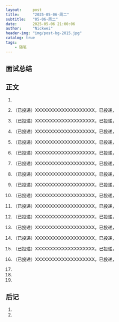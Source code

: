 ```yaml
---
layout:     post
title:      "2025-05-06-周二"
subtitle:   "05-06-周二"
date:       2025-05-06 21:00:06
author:     "Nickwei"
header-img: "img/post-bg-2015.jpg"
catalog: true
tags:
    - 随笔
---
```


## 面试总结








## 正文

1. 
1. （已投递）XXXXXXXXXXXXXXXXXXXX，已投递，
1. （已投递）XXXXXXXXXXXXXXXXXXXX，已投递，
1. （已投递）XXXXXXXXXXXXXXXXXXXX，已投递，
1. （已投递）XXXXXXXXXXXXXXXXXXXX，已投递，
1. （已投递）XXXXXXXXXXXXXXXXXXXX，已投递，
1. （已投递）XXXXXXXXXXXXXXXXXXXX，已投递，
1. （已投递）XXXXXXXXXXXXXXXXXXXX，已投递，
1. （已投递）XXXXXXXXXXXXXXXXXXXX，已投递，
1. （已投递）XXXXXXXXXXXXXXXXXXXX，已投递，
1. （已投递）XXXXXXXXXXXXXXXXXXXX，已投递，
1. （已投递）XXXXXXXXXXXXXXXXXXXX，已投递，
1. （已投递）XXXXXXXXXXXXXXXXXXXX，已投递，
1. （已投递）XXXXXXXXXXXXXXXXXXXX，已投递，
1. （已投递）XXXXXXXXXXXXXXXXXXXX，已投递，
1. （已投递）XXXXXXXXXXXXXXXXXXXX，已投递，
1. 

















1. 
1. 

## 后记

1. 
1. 
